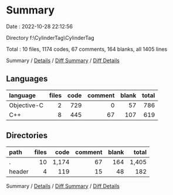 # Summary

Date : 2022-10-28 22:12:56

Directory f:\\CylinderTag\\CylinderTag

Total : 10 files,  1174 codes, 67 comments, 164 blanks, all 1405 lines

Summary / [Details](details.md) / [Diff Summary](diff.md) / [Diff Details](diff-details.md)

## Languages
| language | files | code | comment | blank | total |
| :--- | ---: | ---: | ---: | ---: | ---: |
| Objective-C | 2 | 729 | 0 | 57 | 786 |
| C++ | 8 | 445 | 67 | 107 | 619 |

## Directories
| path | files | code | comment | blank | total |
| :--- | ---: | ---: | ---: | ---: | ---: |
| . | 10 | 1,174 | 67 | 164 | 1,405 |
| header | 4 | 119 | 15 | 48 | 182 |

Summary / [Details](details.md) / [Diff Summary](diff.md) / [Diff Details](diff-details.md)